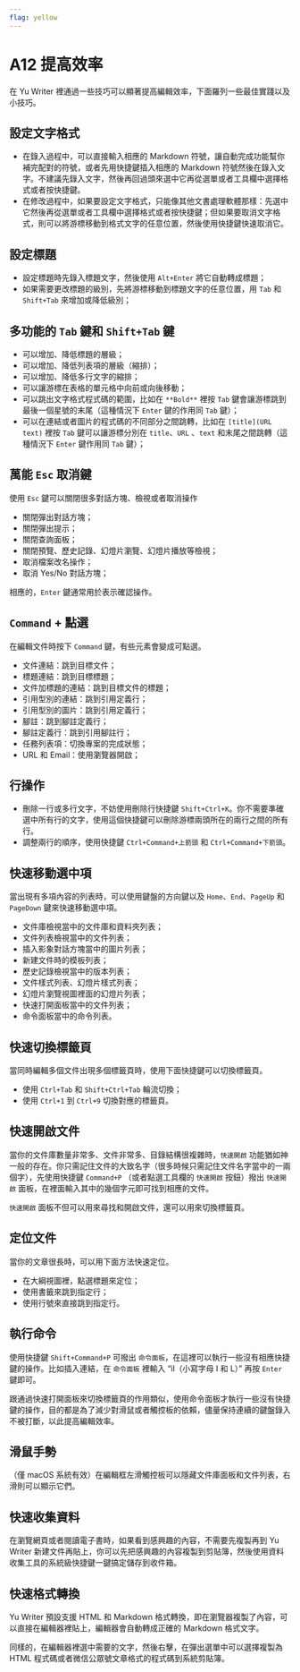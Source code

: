 ```yaml
---
flag: yellow
---
```

# A12 提高效率

在 Yu Writer 裡通過一些技巧可以顯著提高編輯效率，下面羅列一些最佳實踐以及小技巧。

## 設定文字格式

* 在錄入過程中，可以直接輸入相應的 Markdown 符號，讓自動完成功能幫你補完配對的符號，或者先用快捷鍵插入相應的 Markdown 符號然後在錄入文字。不建議先錄入文字，然後再回過頭來選中它再從選單或者工具欄中選擇格式或者按快捷鍵。
* 在修改過程中，如果要設定文字格式，只能像其他文書處理軟體那樣：先選中它然後再從選單或者工具欄中選擇格式或者按快捷鍵；但如果要取消文字格式，則可以將游標移動到格式文字的任意位置，然後使用快捷鍵快速取消它。

## 設定標題

* 設定標題時先錄入標題文字，然後使用 `Alt+Enter` 將它自動轉成標題；
* 如果需要更改標題的級別，先將游標移動到標題文字的任意位置，用 `Tab` 和 `Shift+Tab` 來增加或降低級別；

## 多功能的 `Tab` 鍵和 `Shift+Tab` 鍵

* 可以增加、降低標題的層級；
* 可以增加、降低列表項的層級（縮排）；
* 可以增加、降低多行文字的縮排；
* 可以讓游標在表格的單元格中向前或向後移動；
* 可以跳出文字格式程式碼的範圍，比如在 `**Bold**` 裡按 `Tab` 鍵會讓游標跳到最後一個星號的末尾（這種情況下 `Enter` 鍵的作用同 `Tab` 鍵）；
* 可以在連結或者圖片的程式碼的不同部分之間跳轉，比如在 `[title](URL text)` 裡按 `Tab` 鍵可以讓游標分別在 `title`、`URL` 、`text` 和末尾之間跳轉（這種情況下 `Enter` 鍵作用同 `Tab` 鍵）；

## 萬能 `Esc` 取消鍵

使用 `Esc` 鍵可以關閉很多對話方塊、檢視或者取消操作

* 關閉彈出對話方塊；
* 關閉彈出提示；
* 關閉查詢面板；
* 關閉預覽、歷史記錄、幻燈片瀏覽、幻燈片播放等檢視；
* 取消檔案改名操作；
* 取消 Yes/No 對話方塊；

相應的，`Enter` 鍵通常用於表示確認操作。

## `Command` + 點選

在編輯文件時按下 `Command` 鍵，有些元素會變成可點選。

* 文件連結：跳到目標文件；
* 標題連結：跳到目標標題；
* 文件加標題的連結：跳到目標文件的標題；
* 引用型別的連結：跳到引用定義行；
* 引用型別的圖片：跳到引用定義行；
* 腳註：跳到腳註定義行；
* 腳註定義行：跳到引用腳註行；
* 任務列表項：切換專案的完成狀態；
* URL 和 Email：使用瀏覽器開啟；

## 行操作

* 刪除一行或多行文字，不妨使用刪除行快捷鍵 `Shift+Ctrl+K`。你不需要準確選中所有行的文字，使用這個快捷鍵可以刪除游標兩頭所在的兩行之間的所有行。
* 調整兩行的順序，使用快捷鍵 `Ctrl+Command+上箭頭` 和 `Ctrl+Command+下箭頭`。

## 快速移動選中項

當出現有多項內容的列表時，可以使用鍵盤的方向鍵以及 `Home`、`End`、`PageUp` 和 `PageDown` 鍵來快速移動選中項。

* 文件庫檢視當中的文件庫和資料夾列表；
* 文件列表檢視當中的文件列表；
* 插入影象對話方塊當中的圖片列表；
* 新建文件時的模板列表；
* 歷史記錄檢視當中的版本列表；
* 文件樣式列表、幻燈片樣式列表；
* 幻燈片瀏覽視圖裡面的幻燈片列表；
* 快速打開面板當中的文件列表；
* 命令面板當中的命令列表。

## 快速切換標籤頁

當同時編輯多個文件出現多個標籤頁時，使用下面快捷鍵可以切換標籤頁。

* 使用 `Ctrl+Tab` 和 `Shift+Ctrl+Tab` 輪流切換；
* 使用 `Ctrl+1` 到 `Ctrl+9` 切換對應的標籤頁。

## 快速開啟文件

當你的文件庫數量非常多、文件非常多、目錄結構很複雜時，`快速開啟` 功能猶如神一般的存在。你只需記住文件的大致名字（很多時候只需記住文件名字當中的一兩個字），先使用快捷鍵 `Command+P` （或者點選工具欄的 `快速開啟` 按鈕）撥出 `快速開啟` 面板，在裡面輸入其中的幾個字元即可找到相應的文件。

`快速開啟` 面板不但可以用來尋找和開啟文件，還可以用來切換標籤頁。

## 定位文件

當你的文章很長時，可以用下面方法快速定位。

* 在大綱視圖裡，點選標題來定位；
* 使用書籤來跳到指定行；
* 使用行號來直接跳到指定行。

## 執行命令

使用快捷鍵 `Shift+Command+P` 可撥出 `命令面板`，在這裡可以執行一些沒有相應快捷鍵的操作。比如插入連結，在 `命令面板` 裡輸入 “il（小寫字母 I 和 L）” 再按 `Enter` 鍵即可。

跟通過快速打開面板來切換標籤頁的作用類似，使用命令面板才執行一些沒有快捷鍵的操作，目的都是為了減少對滑鼠或者觸控板的依賴，儘量保持連續的鍵盤錄入不被打斷，以此提高編輯效率。

## 滑鼠手勢

（僅 macOS 系統有效）在編輯框左滑觸控板可以隱藏文件庫面板和文件列表，右滑則可以顯示它們。

## 快速收集資料

在瀏覽網頁或者閱讀電子書時，如果看到感興趣的內容，不需要先複製再到 Yu Writer 新建文件再貼上，你可以先把感興趣的內容複製到剪貼簿，然後使用資料收集工具的系統級快捷鍵一鍵搞定儲存到收件箱。

## 快速格式轉換

Yu Writer 預設支援 HTML 和 Markdown 格式轉換，即在瀏覽器複製了內容，可以直接在編輯器裡貼上，編輯器會自動轉成正確的 Markdown 格式文字。

同樣的，在編輯器裡選中需要的文字，然後右擊，在彈出選單中可以選擇複製為 HTML 程式碼或者微信公眾號文章格式的程式碼到系統剪貼簿。

